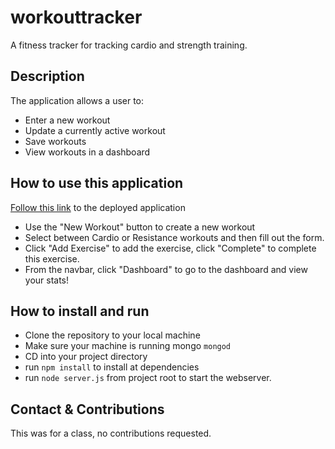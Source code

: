 # workouttracker
A fitness tracker for tracking cardio and strength training.

## Description
The application allows a user to:
* Enter a new workout
* Update a currently active workout
* Save workouts
* View workouts in a dashboard

## How to use this application
[Follow this link](https://powerful-savannah-96409.herokuapp.com/) to the deployed application 
* Use the "New Workout" button to create a new workout
* Select between Cardio or Resistance workouts and then fill out the form.
* Click "Add Exercise" to add the exercise, click "Complete" to complete this exercise.
* From the navbar, click "Dashboard" to go to the dashboard and view your stats!

## How to install and run
* Clone the repository to your local machine
* Make sure your machine is running mongo `mongod`
* CD into your project directory
* run `npm install` to install at dependencies
* run `node server.js` from project root to start the webserver.

## Contact & Contributions
This was for a class, no contributions requested.
